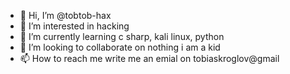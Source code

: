 - 👋 Hi, I’m @tobtob-hax
- 👀 I’m interested in hacking
- 🌱 I’m currently learning c sharp, kali linux, python
- 💞️ I’m looking to collaborate on nothing i am a kid
- 📫 How to reach me write me an emial on tobiaskroglov@gmail

<!---
tobtob-hax/tobtob-hax is a ✨ special ✨ repository because its `README.md` (this file) appears on your GitHub profile.
You can click the Preview link to take a look at your changes.
--->
